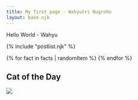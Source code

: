 ```yaml
---
title: My first page - Wahyutri Nugroho
layout: base.njk
---
```


Hello World - Wahyu

{% include "postlist.njk" %}

{% for fact in facts | randomItem %}
{% endfor %}

## Cat of the Day

<img src="{{ catpic }}" />
<!-- templateEngineOverride: njk,md -->

<!-- ## Blog Posts -->

<!-- {% for post in collections.posts %}
{{ post.data.title }}
{% endfor %} -->
